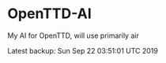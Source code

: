 # OpenTTD-AI
My AI for OpenTTD, will use primarily air

Latest backup: Sun Sep 22 03:51:01 UTC 2019
